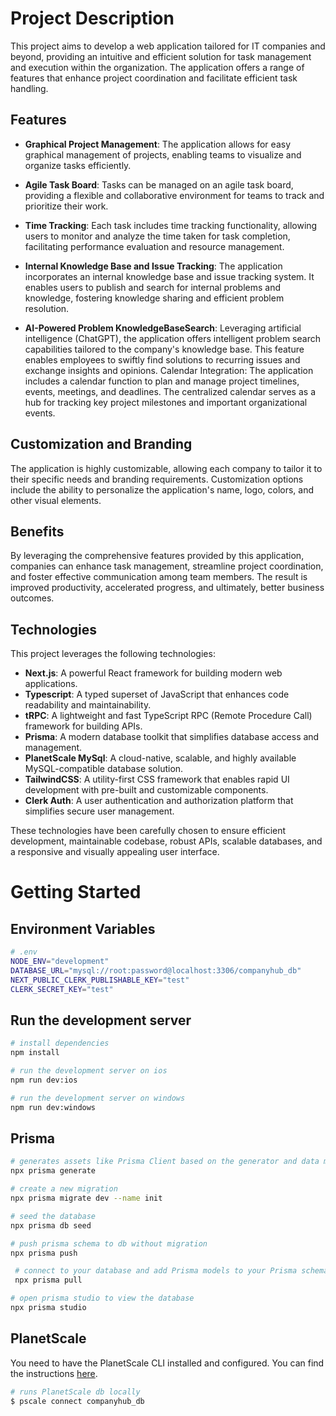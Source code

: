 
# Project Description


This project aims to develop a web application tailored for IT companies and beyond, providing an intuitive and efficient solution for task management and execution within the organization. The application offers a range of features that enhance project coordination and facilitate efficient task handling.

## Features
- **Graphical Project Management**: The application allows for easy graphical management of projects, enabling teams to visualize and organize tasks efficiently.


- **Agile Task Board**: Tasks can be managed on an agile task board, providing a flexible and collaborative environment for teams to track and prioritize their work.


- **Time Tracking**: Each task includes time tracking functionality, allowing users to monitor and analyze the time taken for task completion, facilitating performance evaluation and resource management.


- **Internal Knowledge Base and Issue Tracking**: The application incorporates an internal knowledge base and issue tracking system. It enables users to publish and search for internal problems and knowledge, fostering knowledge sharing and efficient problem resolution.


- **AI-Powered Problem KnowledgeBaseSearch**: Leveraging artificial intelligence (ChatGPT), the application offers intelligent problem search capabilities tailored to the company's knowledge base. This feature enables employees to swiftly find solutions to recurring issues and exchange insights and opinions.
Calendar Integration: The application includes a calendar function to plan and manage project timelines, events, meetings, and deadlines. The centralized calendar serves as a hub for tracking key project milestones and important organizational events.


## Customization and Branding
The application is highly customizable, allowing each company to tailor it to their specific needs and branding requirements. Customization options include the ability to personalize the application's name, logo, colors, and other visual elements.

## Benefits
By leveraging the comprehensive features provided by this application, companies can enhance task management, streamline project coordination, and foster effective communication among team members. The result is improved productivity, accelerated progress, and ultimately, better business outcomes.


## Technologies

This project leverages the following technologies:

- **Next.js**: A powerful React framework for building modern web applications.
- **Typescript**: A typed superset of JavaScript that enhances code readability and maintainability.
- **tRPC**: A lightweight and fast TypeScript RPC (Remote Procedure Call) framework for building APIs.
- **Prisma**: A modern database toolkit that simplifies database access and management.
- **PlanetScale MySql**: A cloud-native, scalable, and highly available MySQL-compatible database solution.
- **TailwindCSS**: A utility-first CSS framework that enables rapid UI development with pre-built and customizable components.
- **Clerk Auth**: A user authentication and authorization platform that simplifies secure user management.

These technologies have been carefully chosen to ensure efficient development, maintainable codebase, robust APIs, scalable databases, and a responsive and visually appealing user interface.


# Getting Started


## Environment Variables

```bash
# .env
NODE_ENV="development"
DATABASE_URL="mysql://root:password@localhost:3306/companyhub_db"
NEXT_PUBLIC_CLERK_PUBLISHABLE_KEY="test"
CLERK_SECRET_KEY="test"
```

## Run the development server

```bash
# install dependencies
npm install

# run the development server on ios
npm run dev:ios

# run the development server on windows
npm run dev:windows
```

## Prisma

```bash
# generates assets like Prisma Client based on the generator and data model blocks defined in your prisma/schema.prisma file.
npx prisma generate
```
```bash
# create a new migration
npx prisma migrate dev --name init
```
```bash
# seed the database
npx prisma db seed 
```

```bash
# push prisma schema to db without migration
npx prisma push 
```
```bash
 # connect to your database and add Prisma models to your Prisma schema
 npx prisma pull
```


```bash
# open prisma studio to view the database
npx prisma studio
```

## PlanetScale
You need to have the PlanetScale CLI installed and configured. You can find the instructions [here](https://planetscale.com/docs/reference/planetscale-cli).

```bash
# runs PlanetScale db locally
$ pscale connect companyhub_db
```